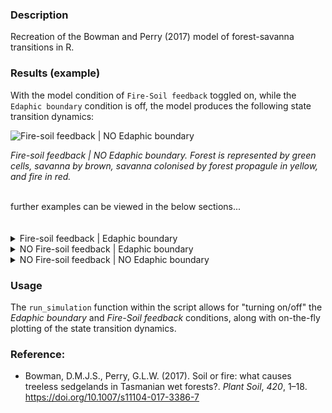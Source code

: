### Description
Recreation of the Bowman and Perry (2017) model of forest-savanna transitions in R.

### Results (example)

With the model condition of `Fire-Soil feedback` toggled on, while the `Edaphic boundary` condition is off, the model produces the following state transition dynamics:

![Fire-soil feedback | NO Edaphic boundary](www/Example_FSfb_NOEdaphBound.gif)

*Fire-soil feedback | NO Edaphic boundary. Forest is represented by green cells, savanna by brown, savanna colonised by forest propagule in yellow, and fire in red.*

<br>
further examples can be viewed in the below sections...

<br/>
<br/>
<br/>

<details><summary>Fire-soil feedback | Edaphic boundary</summary>

![Fire-soil feedback | Edaphic boundary](www/Example_FSfb_EdaphBound.gif)

</details>

<details><summary>NO Fire-soil feedback | Edaphic boundary</summary>

![Fire-soil feedback | Edaphic boundary](www/Example_NOFSfb_EdaphBound.gif)

</details>

<details><summary>NO Fire-soil feedback | NO Edaphic boundary</summary>

![Fire-soil feedback | Edaphic boundary](www/Example_NOFSfb_NOEdaphBound.gif)

</details>

### Usage
The `run_simulation` function within the script allows for "turning on/off" the *Edaphic boundary* and *Fire-Soil feedback* conditions, along with on-the-fly plotting of the state transition dynamics.

### Reference:
- Bowman, D.M.J.S., Perry, G.L.W. (2017). Soil or fire: what causes treeless sedgelands in Tasmanian wet forests?. *Plant Soil*, *420*, 1–18. https://doi.org/10.1007/s11104-017-3386-7
